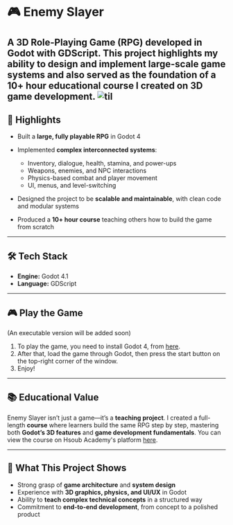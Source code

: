 # 🎮 Enemy Slayer

A **3D Role-Playing Game (RPG)** developed in **Godot** with **GDScript**.
This project highlights my ability to design and implement **large-scale game systems** and also served as the foundation of a **10+ hour educational course** I created on 3D game development.
![til](gameplay.gif)
---

## 🚀 Highlights

* Built a **large, fully playable RPG** in Godot 4
* Implemented **complex interconnected systems**:

  * Inventory, dialogue, health, stamina, and power-ups
  * Weapons, enemies, and NPC interactions
  * Physics-based combat and player movement
  * UI, menus, and level-switching
* Designed the project to be **scalable and maintainable**, with clean code and modular systems
* Produced a **10+ hour course** teaching others how to build the game from scratch

---

## 🛠️ Tech Stack

* **Engine:** Godot 4.1
* **Language:** GDScript

---

## 🎮 Play the Game

(An executable version will be added soon)
1. To play the game, you need to install Godot 4, from [here](https://godotengine.org/download/).
2. After that, load the game through Godot, then press the start button on the top-right corner of the window.
3. Enjoy!

---

## 📚 Educational Value

Enemy Slayer isn’t just a game—it’s a **teaching project**.
I created a full-length **course** where learners build the same RPG step by step, mastering both **Godot’s 3D features** and **game development fundamentals**. You can view the course on Hsoub Academy's platform [here](https://academy.hsoub.com/learn/game-development/).

---

## 🌟 What This Project Shows

* Strong grasp of **game architecture** and **system design**
* Experience with **3D graphics, physics, and UI/UX** in Godot
* Ability to **teach complex technical concepts** in a structured way
* Commitment to **end-to-end development**, from concept to a polished product
